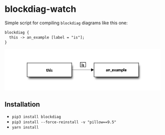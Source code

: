 blockdiag-watch
===============

Simple script for compiling `blockdiag` diagrams like this one:

```blockdiag
blockdiag {
  this -> an_example [label = "is"];
}
```

![blockdiag example](https://raw.githubusercontent.com/unRARed/watchdiag/main/example.png)

Installation
------------

- `pip3 install blockdiag`
- `pip3 install --force-reinstall -v "pillow==9.5"`
- `yarn install`
